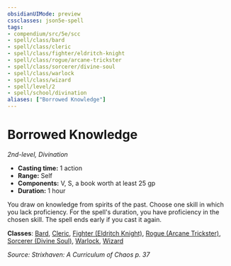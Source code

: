 ```yaml
---
obsidianUIMode: preview
cssclasses: json5e-spell
tags:
- compendium/src/5e/scc
- spell/class/bard
- spell/class/cleric
- spell/class/fighter/eldritch-knight
- spell/class/rogue/arcane-trickster
- spell/class/sorcerer/divine-soul
- spell/class/warlock
- spell/class/wizard
- spell/level/2
- spell/school/divination
aliases: ["Borrowed Knowledge"]
---
```

# Borrowed Knowledge
*2nd-level, Divination*  

- **Casting time:** 1 action
- **Range:** Self
- **Components:** V, S, a book worth at least 25 gp
- **Duration:** 1 hour

You draw on knowledge from spirits of the past. Choose one skill in which you lack proficiency. For the spell's duration, you have proficiency in the chosen skill. The spell ends early if you cast it again.

**Classes**: [Bard](bard.md), [Cleric](cleric.md), [Fighter (Eldritch Knight)](fighter-eldritch-knight.md), [Rogue (Arcane Trickster)](rogue-arcane-trickster.md), [Sorcerer (Divine Soul)](sorcerer-divine-soul-xge.md), [Warlock](warlock.md), [Wizard](wizard.md)

*Source: Strixhaven: A Curriculum of Chaos p. 37*